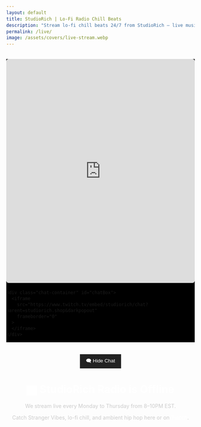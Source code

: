```yaml
---
layout: default
title: StudioRich | Lo-Fi Radio Chill Beats
description: "Stream lo-fi chill beats 24/7 from StudioRich – live music therapy, cozy visuals, and relaxed vibes direct from Twitch."
permalink: /live/
image: /assets/covers/live-stream.webp
---
```


  <div class="live-layout">
    <div class="video-container">
      <iframe
        src="https://player.twitch.tv/?channel=studiorich&parent=studiorich.shop"
        allowfullscreen
        frameborder="0"
      >
      </iframe>
    </div>

    <div class="chat-container" id="chatBox">
      <iframe
        src="https://www.twitch.tv/embed/studiorich/chat?parent=studiorich.shop&darkpopout"
        frameborder="0"
      >
      </iframe>
    </div>
  </div>

  <button id="toggleChat">🗨️ Hide Chat</button>

  <script>
    document.addEventListener("DOMContentLoaded", function () {
      const toggleBtn = document.getElementById('toggleChat');
      const chatBox = document.getElementById('chatBox');

      toggleBtn.addEventListener('click', () => {
        if (chatBox.style.display === 'none') {
          chatBox.style.display = 'block';
          toggleBtn.textContent = '🗨️ Hide Chat';
        } else {
          chatBox.style.display = 'none';
          toggleBtn.textContent = '🗨️ Show Chat';
        }
      });
    });
  </script>

  <style>
    .live-layout {
      display: flex;
      flex-wrap: wrap;
      max-width: 100%;
      margin: 2rem auto;
      background: #000;
    }
    .video-container {
      flex: 2;
      min-width: 60%;
    }
    .video-container iframe {
      width: 100%;
      height: 600px;
      border-radius: 6px;
    }
    .chat-container {
      flex: 1;
      min-width: 300px;
      max-width: 400px;
      height: 600px;
      padding-left: 1rem;
    }
    .chat-container iframe {
      width: 100%;
      height: 100%;
      border-radius: 6px;
    }
    #toggleChat {
      margin: 1rem auto;
      display: block;
      background: #222;
      color: white;
      padding: 0.5rem 1rem;
      border: none;
      cursor: pointer;
    }
  </style>


  <div class="offline-message" style="text-align:center; color:#ccc; max-width:800px; margin:0 auto;">
    <h1 style="color:white;"><img src="/assets/icons/radio.svg" alt="Radio icon" style="width: 1em; vertical-align: middle;" /> StudioRich Radio is Offline</h1>
    <p>We stream live every Monday to Thursday from 8–10PM EST.</p>
    <p>
      Catch Stranger Vibes, lo-fi chill, and ambient hip hop here or on
      <a href="https://twitch.tv/studiorich" target="_blank" style="color:#fff; text-decoration:underline;">Twitch</a>.
    </p>
  </div>
